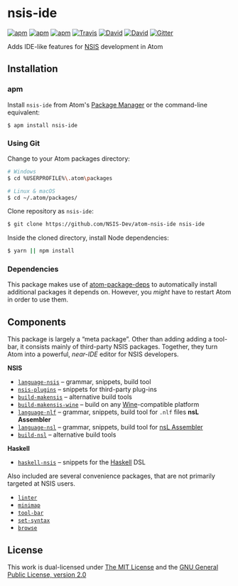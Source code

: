 # nsis-ide

[![apm](https://img.shields.io/apm/l/nsis-ide.svg?style=flat-square)](https://atom.io/packages/nsis-ide)
[![apm](https://img.shields.io/apm/v/nsis-ide.svg?style=flat-square)](https://atom.io/packages/nsis-ide)
[![apm](https://img.shields.io/apm/dm/nsis-ide.svg?style=flat-square)](https://atom.io/packages/nsis-ide)
[![Travis](https://img.shields.io/travis/NSIS-Dev/atom-nsis-ide.svg?style=flat-square)](https://travis-ci.org/NSIS-Dev/atom-nsis-ide)
[![David](https://img.shields.io/david/NSIS-Dev/atom-nsis-ide.svg?style=flat-square)](https://david-dm.org/NSIS-Dev/atom-nsis-ide)
[![David](https://img.shields.io/david/dev/NSIS-Dev/atom-nsis-ide.svg?style=flat-square)](https://david-dm.org/NSIS-Dev/atom-nsis-ide?type=dev)
[![Gitter](https://img.shields.io/badge/chat-Gitter-ed1965.svg?style=flat-square)](https://gitter.im/NSIS-Dev/Atom)

Adds IDE-like features for [NSIS](https://nsis.sourceforge.net) development in Atom

## Installation

### apm

Install `nsis-ide` from Atom's [Package Manager](http://flight-manual.atom.io/using-atom/sections/atom-packages/) or the command-line equivalent:

`$ apm install nsis-ide`

### Using Git

Change to your Atom packages directory:

```bash
# Windows
$ cd %USERPROFILE%\.atom\packages

# Linux & macOS
$ cd ~/.atom/packages/
```

Clone repository as `nsis-ide`:

```bash
$ git clone https://github.com/NSIS-Dev/atom-nsis-ide nsis-ide
```

Inside the cloned directory, install Node dependencies:

```bash
$ yarn || npm install
```

### Dependencies

This package makes use of [atom-package-deps](https://github.com/steelbrain/package-deps) to automatically install additional packages it depends on. However, you *might* have to restart Atom in order to use them.

## Components

This package is largely a “meta package”. Other than adding adding a tool-bar, it consists mainly of third-party NSIS packages. Together, they turn Atom into a powerful, *near-IDE* editor for NSIS developers.

**NSIS**
* [`language-nsis`](https://atom.io/packages/language-nsis) – grammar, snippets, build tool
* [`nsis-plugins`](https://atom.io/packages/nsis-plugins) – snippets for third-party plug-ins
* [`build-makensis`](https://atom.io/packages/build-makensis) – alternative build tools
* [`build-makensis-wine`](https://atom.io/packages/build-makensis-wine) – build on any [Wine](https://www.winehq.org/)-compatible platform
* [`language-nlf`](https://atom.io/packages/language-nlf) – grammar, snippets, build tool for `.nlf` files
**nsL Assembler**
* [`language-nsl`](https://atom.io/packages/language-nsl) – grammar, snippets, build tool for [nsL Assembler](https://github.com/NSIS-Dev/nsl-assembler)
* [`build-nsl`](https://atom.io/packages/language-nsl) – alternative build tools

**Haskell**
* [`haskell-nsis`](https://atom.io/packages/haskell-nsis) – snippets for the [Haskell](https://hackage.haskell.org/package/nsis) DSL

Also included are several convenience packages, that are not primarily targeted at NSIS users.

* [`linter`](https://atom.io/packages/linter)
* [`minimap`](https://atom.io/packages/minimap)
* [`tool-bar`](https://atom.io/packages/tool-bar)
* [`set-syntax`](https://atom.io/packages/set-syntax)
* [`browse`](https://atom.io/packages/browse)

## License

This work is dual-licensed under [The MIT License](https://opensource.org/licenses/MIT) and the [GNU General Public License, version 2.0](https://opensource.org/licenses/GPL-2.0)
